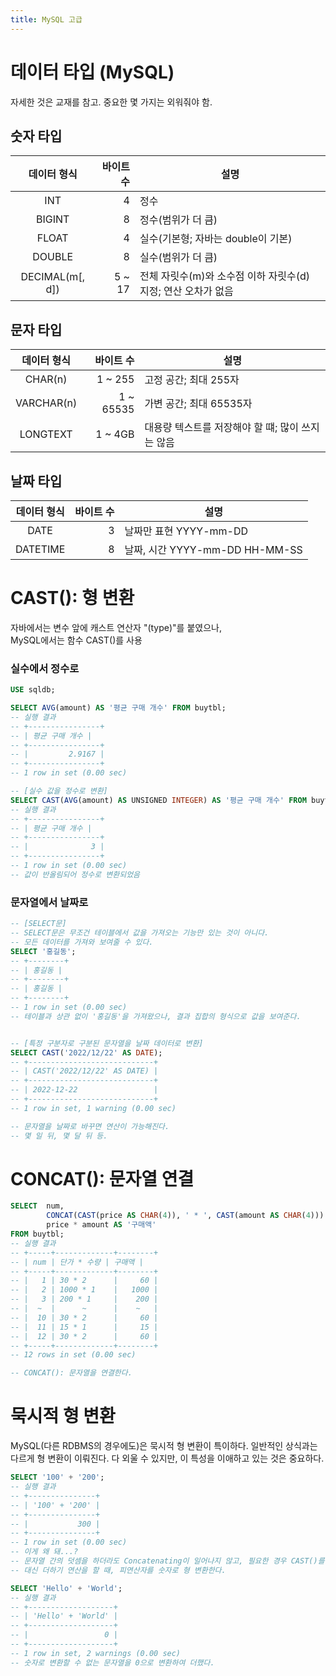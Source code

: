```yaml
---
title: MySQL 고급
---
```


# 데이터 타입 (MySQL)
자세한 것은 교재를 참고. 중요한 몇 가지는 외워줘야 함.

## 숫자 타입
|데이터 형식    |바이트 수|설명                              |
|:-------------:|--------:|----------------------------------|
|INT            |4        |정수                              |
|BIGINT         |8        |정수(범위가 더 큼)                |
|FLOAT          |4        |실수(기본형; 자바는 double이 기본)|
|DOUBLE         |8        |실수(범위가 더 큼)                |
|DECIMAL(m[, d])|5 ~ 17   |전체 자릿수(m)와 소수점 이하 자릿수(d) 지정; 연산 오차가 없음|

## 문자 타입
|데이터 형식|바이트 수|설명                              |
|:---------:|--------:|----------------------------------|
|CHAR(n)    |1 ~ 255  |고정 공간; 최대 255자             |
|VARCHAR(n) |1 ~ 65535|가변 공간; 최대 65535자           |
|LONGTEXT   |1 ~ 4GB  |대용량 텍스트를 저장해야 할 떄; 많이 쓰지는 않음|

## 날짜 타입
|데이터 형식|바이트 수|설명                          |
|:---------:|--------:|------------------------------|
|DATE       |3        |날짜만 표현 YYYY-mm-DD        |
|DATETIME   |8        |날짜, 시간 YYYY-mm-DD HH-MM-SS|

# CAST(): 형 변환
자바에서는 변수 앞에 캐스트 연산자 "(type)"를 붙였으나,  
MySQL에서는 함수 CAST()를 사용

### 실수에서 정수로
```sql
USE sqldb;

SELECT AVG(amount) AS '평균 구매 개수' FROM buytbl;
-- 실행 결과
-- +----------------+
-- | 평균 구매 개수 |
-- +----------------+
-- |         2.9167 |
-- +----------------+
-- 1 row in set (0.00 sec)

-- [실수 값을 정수로 변환]
SELECT CAST(AVG(amount) AS UNSIGNED INTEGER) AS '평균 구매 개수' FROM buytbl;
-- 실행 결과
-- +----------------+
-- | 평균 구매 개수 |
-- +----------------+
-- |              3 |
-- +----------------+
-- 1 row in set (0.00 sec)
-- 값이 반올림되어 정수로 변환되었음
```

### 문자열에서 날짜로
```sql
-- [SELECT문]
-- SELECT문은 무조건 테이블에서 값을 가져오는 기능만 있는 것이 아니다.
-- 모든 데이터를 가져와 보여줄 수 있다.
SELECT '홍길동';
-- +--------+
-- | 홍길동 |
-- +--------+
-- | 홍길동 |
-- +--------+
-- 1 row in set (0.00 sec)
-- 테이블과 상관 없이 '홍길동'을 가져왔으나, 결과 집합의 형식으로 값을 보여준다.


-- [특정 구분자로 구분된 문자열을 날짜 데이터로 변환]
SELECT CAST('2022/12/22' AS DATE);
-- +----------------------------+
-- | CAST('2022/12/22' AS DATE) |
-- +----------------------------+
-- | 2022-12-22                 |
-- +----------------------------+
-- 1 row in set, 1 warning (0.00 sec)

-- 문자열을 날짜로 바꾸면 연산이 가능해진다.
-- 몇 일 뒤, 몇 달 뒤 등.
```

# CONCAT(): 문자열 연결
```sql
SELECT  num,
        CONCAT(CAST(price AS CHAR(4)), ' * ', CAST(amount AS CHAR(4))) AS '단가 * 수량',
        price * amount AS '구매액'
FROM buytbl;
-- 실행 결과
-- +-----+-------------+--------+
-- | num | 단가 * 수량 | 구매액 |
-- +-----+-------------+--------+
-- |   1 | 30 * 2      |     60 |
-- |   2 | 1000 * 1    |   1000 |
-- |   3 | 200 * 1     |    200 |
-- |  ~  |      ~      |    ~   |
-- |  10 | 30 * 2      |     60 |
-- |  11 | 15 * 1      |     15 |
-- |  12 | 30 * 2      |     60 |
-- +-----+-------------+--------+
-- 12 rows in set (0.00 sec)

-- CONCAT(): 문자열을 연결한다.
```

# 묵시적 형 변환
MySQL(다른 RDBMS의 경우에도)은 묵시적 형 변환이 특이하다. 일반적인 상식과는 다르게 형 변환이 이뤄진다. 다 외울 수 있지만, 이 특성을 이애하고 있는 것은 중요하다.

```sql
SELECT '100' + '200';
-- 실행 결과
-- +---------------+
-- | '100' + '200' |
-- +---------------+
-- |           300 |
-- +---------------+
-- 1 row in set (0.00 sec)
-- 이게 왜 돼...?
-- 문자열 간의 덧셈을 하더라도 Concatenating이 일어나지 않고, 필요한 경우 CAST()를 사용해야함을 앞에서 보았다.
-- 대신 더하기 연산을 할 때, 피연산자를 숫자로 형 변환한다.

SELECT 'Hello' + 'World';
-- 실행 결과
-- +-------------------+
-- | 'Hello' + 'World' |
-- +-------------------+
-- |                 0 |
-- +-------------------+
-- 1 row in set, 2 warnings (0.00 sec)
-- 숫자로 변환할 수 없는 문자열을 0으로 변환하여 더했다.
```